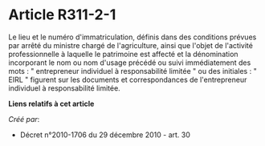 # Article R311-2-1

Le lieu et le numéro d'immatriculation, définis dans des conditions prévues par arrêté du ministre chargé de l'agriculture,
ainsi que l'objet de l'activité professionnelle à laquelle le patrimoine est affecté et la dénomination incorporant le nom ou
nom d'usage précédé ou suivi immédiatement des mots : " entrepreneur individuel à responsabilité limitée " ou des initiales :
" EIRL " figurent sur les documents et correspondances de l'entrepreneur individuel à responsabilité limitée.

**Liens relatifs à cet article**

_Créé par_:

  - Décret n°2010-1706 du 29 décembre 2010 - art. 30
